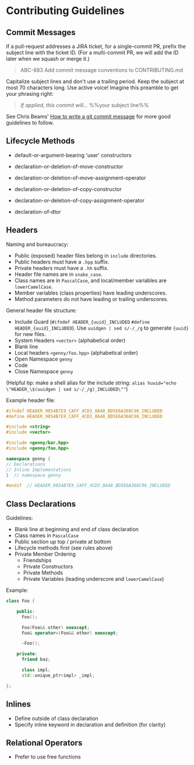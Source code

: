 Contributing Guidelines
=======================

## Commit Messages

If a pull-request addresses a JIRA ticket, for a single-commit PR,
prefix the subject line with the ticket ID. (For a multi-commit PR, we
will add the ID later when we squash or merge it.)

> ABC-883 Add commit message conventions to CONTRIBUTING.md

Capitalize subject lines and don't use a trailing period. Keep the
subject at most 70 characters long. Use active voice! Imagine this
preamble to get your phrasing right:

> *If applied, this commit will...* %%your subject line%%

See Chris Beams' [How to write a git commit message](b) for more good
guidelines to follow.

## Lifecycle Methods

-   default-or-argument-bearing 'user' constructors

-   declaration-or-deletion-of-move-constructor
-   declaration-or-deletion-of-move-assignment-operator

-   declaration-or-deletion-of-copy-constructor
-   declaration-or-deletion-of-copy-assignment-operator

-   declaration-of-dtor

## Headers

Naming and bureaucracy:

-    Public (exposed) header files belong in `include` directories.
-    Public headers must have a `.hpp` suffix.
-    Private headers must have a `.hh` suffix.
-    Header file names are in `snake_case`.
-    Class names are in `PascalCase`, and local/member variables are `lowerCamelCase`.
-    Member variables (class properties) have leading underscores.
-    Method parameters do not have leading or trailing underscores.

General header file structure:

-   Include Guard (`#ifndef HEADER_{uuid}_INCLUDED` `#define HEADER_{uuid}_INCLUDED`).
    Use `uuidgen | sed s/-/_/g` to generate `{uuid}` for new files.
-   System Headers `<vector>` (alphabetical order)
-   Blank line
-   Local headers `<genny/foo.hpp>` (alphabetical order)
-   Open Namespace `genny`
-   Code
-   Close Namespace `genny`

(Helpful tip: make a shell alias for the include string:
`alias huuid="echo \"HEADER_\$(uuidgen | sed s/-/_/g)_INCLUDED\""`)

Example header file:

```cpp
#ifndef HEADER_9854B7E9_CAFF_4CD3_8A48_BD5E6A368C96_INCLUDED
#define HEADER_9854B7E9_CAFF_4CD3_8A48_BD5E6A368C96_INCLUDED

#include <string>
#include <vector>

#include <genny/bar.hpp>
#include <genny/foo.hpp>

namespace genny {
// Declarations
// Inline Implementations
}  // namespace genny

#endif  // HEADER_9854B7E9_CAFF_4CD3_8A48_BD5E6A368C96_INCLUDED
```

## Class Declarations

Guidelines:

-   Blank line at beginning and end of class declaration
-   Class names in `PascalCase`
-   Public section up top / private at bottom
-   Lifecycle methods first (see rules above)
-   Private Member Ordering
    -   Friendships
    -   Private Constructors
    -   Private Methods
    -   Private Variables (leading underscore and `lowerCamelCase`)

Example:

```cpp
class Foo {

    public:
      Foo();

      Foo(Foo&& other) noexcept;
      Foo& operator=(Foo&& other) noexcept;

      ~Foo();

    private:
      friend baz;

      class impl;
      std::unique_ptr<impl> _impl;

};
```

## Inlines

-   Define outside of class declaration
-   Specify inline keyword in declaration and definition (for clarity)

## Relational Operators

-   Prefer to use free functions
